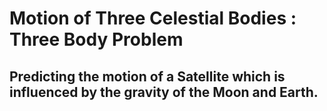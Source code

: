 # Motion of Three Celestial Bodies : Three Body Problem
## Predicting the motion of a Satellite which is influenced by the gravity of the Moon and Earth.
